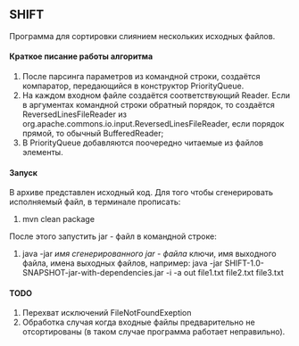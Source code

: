 ## SHIFT
Программа для сортировки слиянием нескольких исходных файлов.
#### Краткое писание работы алгоритма
1. После парсинга параметров из командной строки, создаётся компаратор, передающийся в конструктор PriorityQueue.
2. На каждом входном файле создаётся соответствующий Reader. Если в аргументах командной строки обратный порядок, то создаётся ReversedLinesFileReader  из 
org.apache.commons.io.input.ReversedLinesFileReader, если порядок прямой, то обычный BufferedReader;
3. В PriorityQueue добавляются поочередно читаемые из файлов элементы.


#### Запуск
В архиве представлен исходный код. Для того чтобы сгенерировать исполняемый файл, в терминале прописать:

1. mvn clean package

После этого запустить jar - файл в командной строке:
1. java -jar *имя сгенерированного jar - файла* ключи, имя выходного файла, имена выходных файлов, например:
   java -jar SHIFT-1.0-SNAPSHOT-jar-with-dependencies.jar -i -a out file1.txt file2.txt file3.txt
   
#### TODO
1. Перехват исключений FileNotFoundExeption
2. Обработка случая когда входные файлы предварительно не отсортированы (в таком случае программа работает неправильно).
